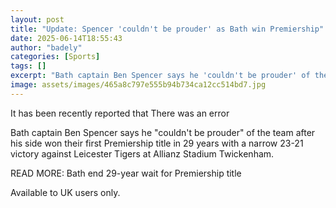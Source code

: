 ```yaml
---
layout: post
title: "Update: Spencer 'couldn't be prouder' as Bath win Premiership"
date: 2025-06-14T18:55:43
author: "badely"
categories: [Sports]
tags: []
excerpt: "Bath captain Ben Spencer says he 'couldn't be prouder' of the team after his side won their first Premiership title in 29 years with a narrow 23-21 vi"
image: assets/images/465a8c797e555b94b734ca12cc514bd7.jpg
---
```


It has been recently reported that There was an error

Bath captain Ben Spencer says he "couldn't be prouder" of the team after his side won their first Premiership title in 29 years with a narrow 23-21 victory against Leicester Tigers at Allianz Stadium Twickenham.

READ MORE: Bath end 29-year wait for Premiership title

Available to UK users only.

